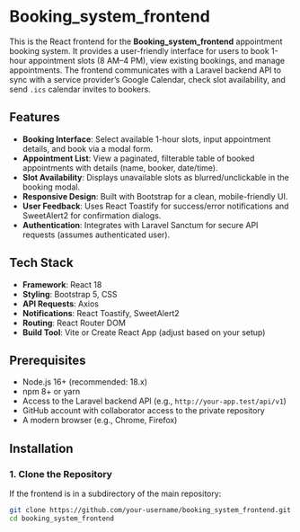 # Booking_system_frontend

This is the React frontend for the **Booking_system_frontend** appointment booking system. It provides a user-friendly interface for users to book 1-hour appointment slots (8 AM–4 PM), view existing bookings, and manage appointments. The frontend communicates with a Laravel backend API to sync with a service provider’s Google Calendar, check slot availability, and send `.ics` calendar invites to bookers.

## **Features**
- **Booking Interface**: Select available 1-hour slots, input appointment details, and book via a modal form.
- **Appointment List**: View a paginated, filterable table of booked appointments with details (name, booker, date/time).
- **Slot Availability**: Displays unavailable slots as blurred/unclickable in the booking modal.
- **Responsive Design**: Built with Bootstrap for a clean, mobile-friendly UI.
- **User Feedback**: Uses React Toastify for success/error notifications and SweetAlert2 for confirmation dialogs.
- **Authentication**: Integrates with Laravel Sanctum for secure API requests (assumes authenticated user).

## **Tech Stack**
- **Framework**: React 18
- **Styling**: Bootstrap 5, CSS
- **API Requests**: Axios
- **Notifications**: React Toastify, SweetAlert2
- **Routing**: React Router DOM
- **Build Tool**: Vite or Create React App (adjust based on your setup)

## **Prerequisites**
- Node.js 16+ (recommended: 18.x)
- npm 8+ or yarn
- Access to the Laravel backend API (e.g., `http://your-app.test/api/v1`)
- GitHub account with collaborator access to the private repository
- A modern browser (e.g., Chrome, Firefox)

## **Installation**

### **1. Clone the Repository**
If the frontend is in a subdirectory of the main repository:
```bash
git clone https://github.com/your-username/booking_system_frontend.git
cd booking_system_frontend